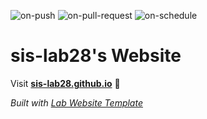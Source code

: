 
  ![on-push](../../actions/workflows/on-push.yaml/badge.svg)
  ![on-pull-request](../../actions/workflows/on-pull-request.yaml/badge.svg)
  ![on-schedule](../../actions/workflows/on-schedule.yaml/badge.svg)

  # sis-lab28's Website

  Visit **[sis-lab28.github.io](https://sis-lab28.github.io)** 🚀

  _Built with [Lab Website Template](https://greene-lab.gitbook.io/lab-website-template-docs)_

